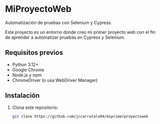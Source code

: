# MiProyectoWeb
Automatización de pruebas con Selenium y Cypress.

Este proyecto es un entorno donde creo mi primer proyecto web con el fin de aprender a automatizar pruebas en Cypress y Selenium.
## Requisitos previos
- Python 3.12+
- Google Chrome
- Node.js y npm
- ChromeDriver (o usa WebDriver Manager)
## Instalación
1. Clona este repositorio:
   ```bash
   git clone https://github.com/jccarratala94/miprimerproyectoweb


